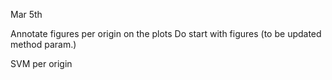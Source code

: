 Mar 5th

Annotate figures per origin on the plots
Do start with figures (to be updated method param.)

SVM per origin 